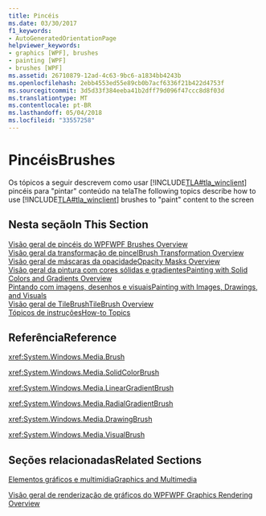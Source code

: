 ```yaml
---
title: Pincéis
ms.date: 03/30/2017
f1_keywords:
- AutoGeneratedOrientationPage
helpviewer_keywords:
- graphics [WPF], brushes
- painting [WPF]
- brushes [WPF]
ms.assetid: 26710879-12ad-4c63-9bc6-a1834bb4243b
ms.openlocfilehash: 2ebb4553ed55e89cb0b7acf6336f21b422d4753f
ms.sourcegitcommit: 3d5d33f384eeba41b2dff79d096f47ccc8d8f03d
ms.translationtype: MT
ms.contentlocale: pt-BR
ms.lasthandoff: 05/04/2018
ms.locfileid: "33557258"
---
```

# <a name="brushes"></a><span data-ttu-id="f18cb-102">Pincéis</span><span class="sxs-lookup"><span data-stu-id="f18cb-102">Brushes</span></span>
<span data-ttu-id="f18cb-103">Os tópicos a seguir descrevem como usar [!INCLUDE[TLA#tla_winclient](../../../../includes/tlasharptla-winclient-md.md)] pincéis para "pintar" conteúdo na tela</span><span class="sxs-lookup"><span data-stu-id="f18cb-103">The following topics describe how to use [!INCLUDE[TLA#tla_winclient](../../../../includes/tlasharptla-winclient-md.md)] brushes to "paint" content to the screen</span></span>  
  
## <a name="in-this-section"></a><span data-ttu-id="f18cb-104">Nesta seção</span><span class="sxs-lookup"><span data-stu-id="f18cb-104">In This Section</span></span>  
 [<span data-ttu-id="f18cb-105">Visão geral de pincéis do WPF</span><span class="sxs-lookup"><span data-stu-id="f18cb-105">WPF Brushes Overview</span></span>](../../../../docs/framework/wpf/graphics-multimedia/wpf-brushes-overview.md)  
 [<span data-ttu-id="f18cb-106">Visão geral da transformação de pincel</span><span class="sxs-lookup"><span data-stu-id="f18cb-106">Brush Transformation Overview</span></span>](../../../../docs/framework/wpf/graphics-multimedia/brush-transformation-overview.md)  
 [<span data-ttu-id="f18cb-107">Visão geral de máscaras da opacidade</span><span class="sxs-lookup"><span data-stu-id="f18cb-107">Opacity Masks Overview</span></span>](../../../../docs/framework/wpf/graphics-multimedia/opacity-masks-overview.md)  
 [<span data-ttu-id="f18cb-108">Visão geral da pintura com cores sólidas e gradientes</span><span class="sxs-lookup"><span data-stu-id="f18cb-108">Painting with Solid Colors and Gradients Overview</span></span>](../../../../docs/framework/wpf/graphics-multimedia/painting-with-solid-colors-and-gradients-overview.md)  
 [<span data-ttu-id="f18cb-109">Pintando com imagens, desenhos e visuais</span><span class="sxs-lookup"><span data-stu-id="f18cb-109">Painting with Images, Drawings, and Visuals</span></span>](../../../../docs/framework/wpf/graphics-multimedia/painting-with-images-drawings-and-visuals.md)  
 [<span data-ttu-id="f18cb-110">Visão geral de TileBrush</span><span class="sxs-lookup"><span data-stu-id="f18cb-110">TileBrush Overview</span></span>](../../../../docs/framework/wpf/graphics-multimedia/tilebrush-overview.md)  
 [<span data-ttu-id="f18cb-111">Tópicos de instruções</span><span class="sxs-lookup"><span data-stu-id="f18cb-111">How-to Topics</span></span>](../../../../docs/framework/wpf/graphics-multimedia/brushes-how-to-topics.md)  
  
## <a name="reference"></a><span data-ttu-id="f18cb-112">Referência</span><span class="sxs-lookup"><span data-stu-id="f18cb-112">Reference</span></span>  
 <xref:System.Windows.Media.Brush>  
  
 <xref:System.Windows.Media.SolidColorBrush>  
  
 <xref:System.Windows.Media.LinearGradientBrush>  
  
 <xref:System.Windows.Media.RadialGradientBrush>  
  
 <xref:System.Windows.Media.DrawingBrush>  
  
 <xref:System.Windows.Media.VisualBrush>  
  
## <a name="related-sections"></a><span data-ttu-id="f18cb-113">Seções relacionadas</span><span class="sxs-lookup"><span data-stu-id="f18cb-113">Related Sections</span></span>  
 [<span data-ttu-id="f18cb-114">Elementos gráficos e multimídia</span><span class="sxs-lookup"><span data-stu-id="f18cb-114">Graphics and Multimedia</span></span>](../../../../docs/framework/wpf/graphics-multimedia/index.md)  
  
 [<span data-ttu-id="f18cb-115">Visão geral de renderização de gráficos do WPF</span><span class="sxs-lookup"><span data-stu-id="f18cb-115">WPF Graphics Rendering Overview</span></span>](../../../../docs/framework/wpf/graphics-multimedia/wpf-graphics-rendering-overview.md)
